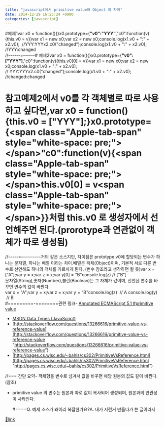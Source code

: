 ```yaml
---
title: "javascript에서 primitive value와 Object 의 차이"
date: 2014-12-29 16:25:24 +0900
categories: [javascript]
---
```


#예제1var x0 = function(){}x0.prototype={**"v0":"YYY"**,"c0":function(v){this.v0 = v}}var x1 = new x0;var x2 = new x0;console.log(x1.v0 + ":" + x2.v0);  //YYY:YYYx2.c0("changed");console.log(x1.v0 + ":" + x2.v0); //YYY:changed  
//------=------# 예제2var x0 = function(){}x0.prototype={**"v0":["YYY"]**,"c0":function(v){this.v0[0] = v}}var x1 = new x0;var x2 = new x0;console.log(x1.v0 + ":" + x2.v0); // YYY:YYYx2.c0("changed");console.log(x1.v0 + ":" + x2.v0); //changed:changed  
# 참고예제2에서 v0를 각 객체별로 따로 사용하고 싶다면,var x0 = function(){this.v0 = ["YYY"];}x0.prototype={&lt;span class="Apple-tab-span" style="white-space: pre;"&gt;&lt;/span&gt;"c0":function(v){&lt;span class="Apple-tab-span" style="white-space: pre;"&gt;&lt;/span&gt;this.v0[0] = v&lt;span class="Apple-tab-span" style="white-space: pre;"&gt;&lt;/span&gt;}}처럼 this.v0 로 생성자에서 선언해주면 된다.(prorotype과 연관없이 객체가 따로 생성됨)  
  
//-----=----------거의 같은 소스지만, 차이점은 prototype.v0에 할당되는 변수가 하나는 문자열, 하나는 배열 이라는 차이.배열은 객체(Object)이며, 기본적 서로 다른 변수로 선언해도 하나의 객체를 가르치게 된다. (변수 참조라고 생각하면 될 듯)var x = ["A"];var y = x;var z = x;var y[0] = "B"console.log(z) // ["B"]  
문자열(String),숫자(Number),불린(Boolean)는 그 자체가 값이며, 선언된 변수를 바꾸면 변수의 값이 바뀐다.  
var x = "A";var y = x;var z = x;var y = "B"console.log(z)  // A  &#xD;
console.log(y)  // B  
#=========-========관련 링크- [Annotated ECMAScript 5.1 #primitive value](http://es5.github.io/#x4.3.2 "primitive value")
- [MSDN Data Types (JavaScript)](http://msdn.microsoft.com/en-us/library/ie/7wkd9z69(v=vs.94).aspx "MSDN")
- [http://stackoverflow.com/questions/13266616/primitive-value-vs-reference-value](http://stackoverflow.com/questions/13266616/primitive-value-vs-reference-value "http://stackoverflow.com/questions/13266616/primitive-value-vs-reference-value")
- [http://pages.cs.wisc.edu/~bahls/cs302/PrimitiveVsReference.html](http://pages.cs.wisc.edu/~bahls/cs302/PrimitiveVsReference.html "http://pages.cs.wisc.edu/~bahls/cs302/PrimitiveVsReference.html")

  
//=== 간단 요약- 객체형을 변수로 넘겨서 값을 바꾸면 해당 원본의 값도 같이 바뀐다. (참조)
- primitive value 의 변수는 원본과 따로 값이 복사되어 생성되며, 원본과의 연관성이 사라진다.

  &#xD;
#====Q. 예제 소스가 왜이리 복잡한가요?A. 내가 저런거 만들다가 쓴 글이라서


[🔗link](http://www.mins01.com/mh/tech/read/918)